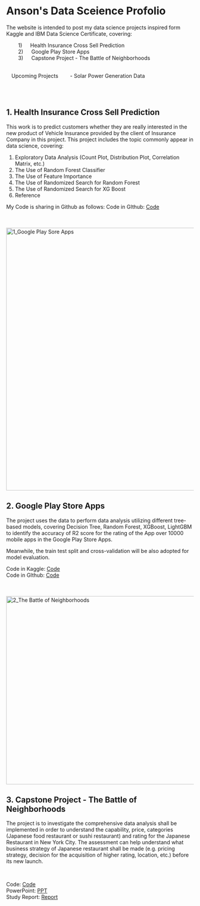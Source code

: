 # Anson's Data Sceience Profolio
The website is intended to post my data science projects inspired form Kaggle and IBM Data Science Certificate, covering:

&emsp;&emsp; 1) &emsp;  Health Insurance Cross Sell Prediction  <br/>
&emsp;&emsp; 2) &emsp;  Google Play Store Apps  <br/>
&emsp;&emsp; 3) &emsp;  Capstone Project - The Battle of Neighborhoods 


<br/>
&emsp;Upcoming Projects 
&emsp;&emsp;- Solar Power Generation Data <br/>



<br/><br/>

## 1. Health Insurance Cross Sell Prediction
This work is to predict customers whether they are really interested in the new product of Vehicle Insurance provided by the client of Insurance Company in this project. This project includes the topic commonly appear in data science, covering: <br/>

1.	Exploratory Data Analysis (Count Plot, Distribution Plot, Correlation Matrix, etc.)
2.	The Use of Random Forest Classifier
3.	The Use of Feature Importance
4.	The Use of Randomized Search for Random Forest
5.	The Use of Randomized Search for XG Boost
6.	Reference

My Code is sharing in Github as follows:
Code in GIthub: [Code](https://github.com/ansonlalu/Anson-s-Data-Sceience-Profolio/blob/master/2_Prediction-of-Rating.ipynb)<br/><br/><br/>




<img width="706" alt="1_Google Play Sore Apps" src="https://user-images.githubusercontent.com/63663095/96374444-7e3af080-11a5-11eb-9e75-7819bbe0ba36.png">

## 2. Google Play Store Apps 
The project uses the data to perform data analysis utilizing different tree-based models, covering Decision Tree, Random Forest, XGBoost, LightGBM to identify the accuracy of R2 score for the rating of the App over 10000 mobile apps in the Google Play Store Apps.

Meanwhile, the train test split and cross-validation will be also adopted for model evaluation.

Code in Kaggle: [Code](https://www.kaggle.com/ansonlo/prediction-of-rating)<br/>
Code in GIthub: [Code](https://github.com/ansonlalu/Anson-s-Data-Sceience-Profolio/blob/master/2_Prediction-of-Rating.ipynb)<br/><br/><br/>



<img width="506" alt="2_The Battle of Neighborhoods" src="https://user-images.githubusercontent.com/63663095/97613707-f92cc280-1a53-11eb-9c2a-bbbf9306938c.jpg">

## 3. Capstone Project - The Battle of Neighborhoods

The project is to investigate the comprehensive data analysis shall be implemented in order to understand the capability, price, categories (Japanese food restaurant or sushi restaurant) and rating for the Japanese Restaurant in New York City. The assessment can help understand what business strategy of Japanese restaurant shall be made (e.g. pricing strategy, decision for the acquisition of higher rating, location, etc.) before its new launch. 

<br/>

Code: [Code](https://github.com/ansonlalu/Anson-s-Data-Sceience-Profolio/blob/master/1_Capstone%20Project%20-%20The%20Battle%20of%20Neighborhoods%20(Latest)%20(1).ipynb)<br/>
PowerPoint: [PPT](https://github.com/ansonlalu/Anson-s-Data-Sceience-Profolio/blob/master/1_Capstone%20Project%20-%20The%20Battle%20of%20Neighborhoods_PPT.pdf)<br/>
Study Report: [Report](https://github.com/ansonlalu/Anson-s-Data-Sceience-Profolio/blob/master/1_Capstone%20Project%20-%20The%20Battle%20of%20Neighborhoods%20(Week%202)_Report%20(1).pdf)

<br/><br/>

